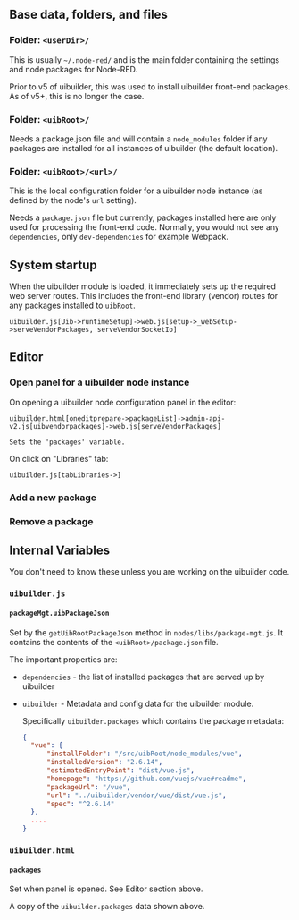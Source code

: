 
## Base data, folders, and files

### Folder: `<userDir>/`

This is usually `~/.node-red/` and is the main folder containing the settings and node packages for Node-RED.

Prior to v5 of uibuilder, this was used to install uibuilder front-end packages. As of v5+, this is no longer the case.

### Folder: `<uibRoot>/`

Needs a package.json file and will contain a `node_modules` folder if any packages are installed for all instances of uibuilder (the default location).

### Folder: `<uibRoot>/<url>/`

This is the local configuration folder for a uibuilder node instance (as defined by the node's `url` setting).

Needs a `package.json` file but currently, packages installed here are only used for processing the front-end code. Normally, you would not see any `dependencies`, only `dev-dependencies` for example Webpack.

## System startup

When the uibuilder module is loaded, it immediately sets up the required web server routes. This includes the front-end library (vendor) routes for any packages installed to `uibRoot`.

```
uibuilder.js[Uib->runtimeSetup]->web.js[setup->_webSetup->serveVendorPackages, serveVendorSocketIo]
```

## Editor

### Open panel for a uibuilder node instance

On opening a uibuilder node configuration panel in the editor:

```
uibuilder.html[oneditprepare->packageList]->admin-api-v2.js[uibvendorpackages]->web.js[serveVendorPackages]

Sets the 'packages' variable.
```

On click on "Libraries" tab:

```
uibuilder.js[tabLibraries->]
```

### Add a new package

### Remove a package

## Internal Variables

You don't need to know these unless you are working on the uibuilder code.

### `uibuilder.js`

#### `packageMgt.uibPackageJson`

Set by the `getUibRootPackageJson` method in `nodes/libs/package-mgt.js`.
It contains the contents of the `<uibRoot>/package.json` file.

The important properties are:

* `dependencies` - the list of installed packages that are served up by uibuilder
* `uibuilder` - Metadata and config data for the uibuilder module.
  
  Specifically `uibuilder.packages` which contains the package metadata:

  ```json
  {
    "vue": {
        "installFolder": "/src/uibRoot/node_modules/vue",
        "installedVersion": "2.6.14",
        "estimatedEntryPoint": "dist/vue.js",
        "homepage": "https://github.com/vuejs/vue#readme",
        "packageUrl": "/vue",
        "url": "../uibuilder/vendor/vue/dist/vue.js",
        "spec": "^2.6.14"
    },
    ....
  }
  ```

### `uibuilder.html`

#### `packages`

Set when panel is opened. See Editor section above.

A copy of the `uibuilder.packages` data shown above.
